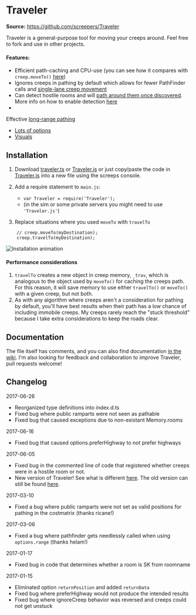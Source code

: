 # Traveler

**Source:** https://github.com/screepers/Traveler

Traveler is a general-purpose tool for moving your creeps around. Feel free to fork and use in other projects.

#### Features:

* Efficient path-caching and CPU-use (you can see how it compares
  with `creep.moveTo()` [here](https://github.com/bonzaiferroni/bonzAI/wiki/Improving-on-moveTo's-efficiency))
* Ignores creeps in pathing by default which allows for fewer PathFinder calls
  and [single-lane creep movement](https://github.com/bonzaiferroni/screepswiki/blob/master/gifs/s33-moveTo.gif)
* Can detect hostile rooms and
  will [path around them once discovered](https://github.com/bonzaiferroni/bonzAI/wiki/Improving-on-moveTo's-efficiency#long-distances-path-length-400).
  More info on how to enable
  detection [here](https://github.com/bonzaiferroni/Traveler/wiki/Improving-Traveler:-Important-Changes#hostile-room-avoidance)
*

Effective [long-range pathing](https://github.com/bonzaiferroni/bonzAI/wiki/Improving-on-moveTo's-efficiency#very-long-distances-path-length-1200)

* [Lots of options](https://github.com/bonzaiferroni/Traveler/wiki/Traveler-API)
* [Visuals](https://github.com/bonzaiferroni/Traveler/wiki/Improving-Traveler:-Features#show-your-path)

## Installation

1. Download [traveler.ts](https://github.com/bonzaiferroni/Traveler/blob/master/Traveler.ts)
   or [Traveler.js](https://github.com/bonzaiferroni/Traveler/blob/master/Traveler.js) or just copy/paste the code
   in [Traveler.js](https://raw.githubusercontent.com/bonzaiferroni/Traveler/master/Traveler.js) into a new file using
   the screeps console.

2. Add a require statement to `main.js`:
    * `var Traveler = require('Traveler');`
    * (in the sim or some private servers you might need to use `'Traveler.js'`)
3. Replace situations where you used `moveTo` with `travelTo`

```
    // creep.moveTo(myDestination);
    creep.travelTo(myDestination);
```

![Installation animation](http://i.imgur.com/hUu0ozU.gif)

#### Performance considerations

1. `travelTo` creates a new object in creep memory, `_trav`, which is analogous to the object used by `moveTo()` for
   caching the creeps path. For this reason, it will save memory to use either `travelTo()` or `moveTo()` with a given
   creep, but not both.
2. As with any algorithm where creeps aren't a consideration for pathing by default, you'll have best results when their
   path has a low chance of including immobile creeps. My creeps rarely reach the "stuck threshold" because I take extra
   considerations to keep the roads clear.

## Documentation

The file itself has comments, and you can also find
documentation [in the wiki](https://github.com/bonzaiferroni/Traveler/wiki/Traveler-API). I'm also looking for feedback
and collaboration to improve Traveler, pull requests welcome!

## Changelog

2017-06-26

* Reorganized type definitions into index.d.ts
* Fixed bug where public ramparts were not seen as pathable
* Fixed bug that caused exceptions due to non-existant Memory.rooms

2017-06-16

* Fixed bug that caused options.preferHighway to not prefer highways

2017-06-05

* Fixed bug in the commented line of code that registered whether creeps were in a hostile room or not.
* New version of Traveler! See what is
  different [here](https://github.com/bonzaiferroni/Traveler/wiki/Improving-Traveler). The old version can still be
  found [here](https://github.com/bonzaiferroni/bonzAI/wiki/Traveler-API).

2017-03-10

* Fixed a bug where public ramparts were not set as valid positions for pathing in the costmatrix (thanks ricane!)

2017-03-06

* Fixed a bug where pathfinder gets needlessly called when using `options.range` (thanks helam!)

2017-01-17

* Fixed bug in code that determines whether a room is SK from roomname

2017-01-15

* Eliminated option `returnPosition` and added `returnData`
* Fixed bug where preferHighway would not produce the intended results
* Fixed bug where ignoreCreep behavior was reversed and creeps could not get unstuck
